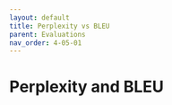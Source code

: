 ```yaml
---
layout: default
title: Perplexity vs BLEU
parent: Evaluations
nav_order: 4-05-01
---
```


# Perplexity and BLEU

